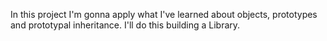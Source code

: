 In this project I'm gonna apply what I've learned about objects, prototypes and prototypal inheritance. I'll do this building a Library.
